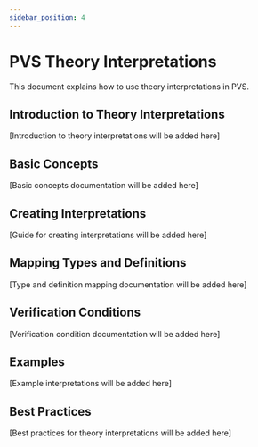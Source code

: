```yaml
---
sidebar_position: 4
---
```


# PVS Theory Interpretations

This document explains how to use theory interpretations in PVS.

## Introduction to Theory Interpretations

[Introduction to theory interpretations will be added here]

## Basic Concepts

[Basic concepts documentation will be added here]

## Creating Interpretations

[Guide for creating interpretations will be added here]

## Mapping Types and Definitions

[Type and definition mapping documentation will be added here]

## Verification Conditions

[Verification condition documentation will be added here]

## Examples

[Example interpretations will be added here]

## Best Practices

[Best practices for theory interpretations will be added here] 